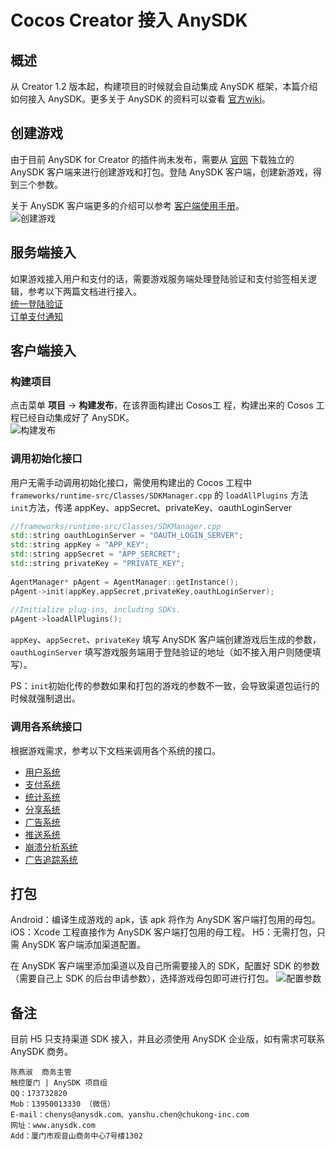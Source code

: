 # Cocos Creator 接入 AnySDK

## 概述

从 Creator 1.2 版本起，构建项目的时候就会自动集成 AnySDK 框架，本篇介绍如何接入 AnySDK。更多关于 AnySDK 的资料可以查看 [官方wiki](http://docs.anysdk.com/)。

## 创建游戏

由于目前 AnySDK for Creator 的插件尚未发布，需要从 [官网](http://www.anysdk.com/downloads) 下载独立的 AnySDK 客户端来进行创建游戏和打包。登陆 AnySDK 客户端，创建新游戏，得到三个参数。

关于 AnySDK 客户端更多的介绍可以参考 [客户端使用手册](http://docs.anysdk.com/PackageTool)。  
![创建游戏](integrate-anysdk/create-game.png)

## 服务端接入

如果游戏接入用户和支付的话，需要游戏服务端处理登陆验证和支付验签相关逻辑，参考以下两篇文档进行接入。  
[统一登陆验证](http://docs.anysdk.com/OauthLogin)  
[订单支付通知](http://docs.anysdk.com/PaymentNotice)


## 客户端接入

### 构建项目

点击菜单 **项目** -> **构建发布**，在该界面构建出 Cosos工 程，构建出来的 Cosos 工程已经自动集成好了 AnySDK。  
![构建发布](integrate-anysdk/build-publish.png)

### 调用初始化接口

用户无需手动调用初始化接口，需使用构建出的 Cocos 工程中 `frameworks/runtime-src/Classes/SDKManager.cpp` 的 `loadAllPlugins` 方法 `init`方法，传递 appKey、appSecret、privateKey、oauthLoginServer

```cpp
//frameworks/runtime-src/Classes/SDKManager.cpp
std::string oauthLoginServer = "OAUTH_LOGIN_SERVER";
std::string appKey = "APP_KEY";
std::string appSecret = "APP_SERCRET";
std::string privateKey = "PRIVATE_KEY";
    
AgentManager* pAgent = AgentManager::getInstance();
pAgent->init(appKey,appSecret,privateKey,oauthLoginServer);
    
//Initialize plug-ins, including SDKs.
pAgent->loadAllPlugins();
```

`appKey`、`appSecret`、`privateKey` 填写 AnySDK 客户端创建游戏后生成的参数，`oauthLoginServer` 填写游戏服务端用于登陆验证的地址（如不接入用户则随便填写）。

PS：`init`初始化传的参数如果和打包的游戏的参数不一致，会导致渠道包运行的时候就强制退出。

### 调用各系统接口

根据游戏需求，参考以下文档来调用各个系统的接口。  

* [用户系统](http://docs.anysdk.com/UsersystemJS)  
* [支付系统](http://docs.anysdk.com/IapsystemJS)  
* [统计系统][1]
* [分享系统][2] 
* [广告系统][3]
* [推送系统][4] 
* [崩溃分析系统][5] 
* [广告追踪系统](http://docs.anysdk.com/AdTrackingSystemJS)

[1]: http://docs.anysdk.com/AnalyticsSystem(JS)
[2]: http://docs.anysdk.com/ShareSystem(JS)
[3]: http://docs.anysdk.com/AdsSystem(JS)
[4]: http://docs.anysdk.com/PushSystem(JS)
[5]: http://docs.anysdk.com/CrashSystem(JS)


## 打包

Android：编译生成游戏的 apk，该 apk 将作为 AnySDK 客户端打包用的母包。
iOS：Xcode 工程直接作为 AnySDK 客户端打包用的母工程。
H5：无需打包，只需 AnySDK 客户端添加渠道配置。

在 AnySDK 客户端里添加渠道以及自己所需要接入的 SDK，配置好 SDK 的参数（需要自己上 SDK 的后台申请参数），选择游戏母包即可进行打包。
![配置参数](integrate-anysdk/sdk-params.png)

## 备注

目前 H5 只支持渠道 SDK 接入，并且必须使用 AnySDK 企业版，如有需求可联系 AnySDK 商务。

```
陈燕淑  商务主管
触控厦门 | AnySDK 项目组
QQ：173732820
Mob：13950013330 （微信）
E-mail：chenys@anysdk.com、yanshu.chen@chukong-inc.com
网址：www.anysdk.com
Add：厦门市观音山商务中心7号楼1302
```